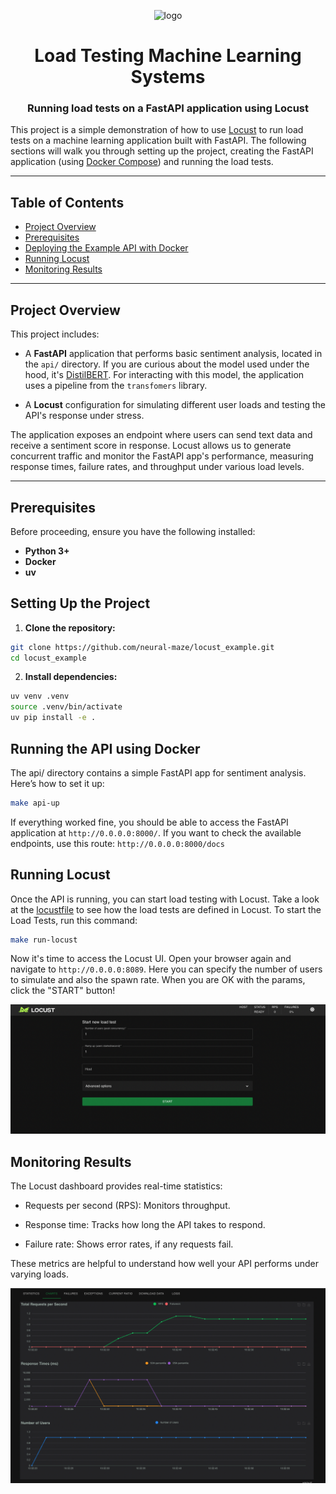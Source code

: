 <p align="center">
    <img alt="logo" src="static/diagram.gif" width=400 />
    <h1 align="center">Load Testing Machine Learning Systems</h1>
    <h3 align="center">Running load tests on a FastAPI application using Locust</h3>
</p>

This project is a simple demonstration of how to use [Locust](https://locust.io/) to run load tests on a machine learning application built with FastAPI. 
The following sections will walk you through setting up the project, creating the FastAPI application (using [Docker Compose](https://docs.docker.com/compose/)) and running the load tests.

---

## Table of Contents
- [Project Overview](#project-overview)
- [Prerequisites](#prerequisites)
- [Deploying the Example API with Docker](#deploying-the-example-api-with-docker)
- [Running Locust](#running-locust)
- [Monitoring Results](#monitoring-results)

---

## Project Overview

This project includes:

- A **FastAPI** application that performs basic sentiment analysis, located in the `api/` directory. If you are curious about the model used under the hood, it's [DistilBERT](https://huggingface.co/docs/transformers/en/model_doc/distilbert). For interacting with this model, the application uses a pipeline from the `transfomers` library.

- A **Locust** configuration for simulating different user loads and testing the API's response under stress.

The application exposes an endpoint where users can send text data and receive a sentiment score in response. Locust allows us to generate concurrent traffic and monitor the FastAPI app's performance, measuring response times, failure rates, and throughput under various load levels.

---

## Prerequisites

Before proceeding, ensure you have the following installed:
- **Python 3+**
- **Docker** 
- **uv** 


## Setting Up the Project

1. **Clone the repository:**

```bash
git clone https://github.com/neural-maze/locust_example.git
cd locust_example
```

2. **Install dependencies:**

```bash
uv venv .venv
source .venv/bin/activate
uv pip install -e .
```

## Running the API using Docker

The api/ directory contains a simple FastAPI app for sentiment analysis. Here’s how to set it up:

```bash
make api-up
```

If everything worked fine, you should be able to access the FastAPI application at `http://0.0.0.0:8000/`. If you want to check the available endpoints, use this route: `http://0.0.0.0:8000/docs`

## Running Locust

Once the API is running, you can start load testing with Locust. Take a look
at the [locustfile](src/locustfile.py) to see how the load tests are defined in Locust. To start the Load Tests, run this command:

```bash
make run-locust
```

Now it's time to access the Locust UI. Open your browser again and navigate to `http://0.0.0.0:8089`. Here you can specify the number of users to simulate and also the spawn rate. When you are OK with the params, click the "START" button! 

![alt text](static/locust_home.png)

## Monitoring Results

The Locust dashboard provides real-time statistics:

- Requests per second (RPS): Monitors throughput.

- Response time: Tracks how long the API takes to respond.

- Failure rate: Shows error rates, if any requests fail.

These metrics are helpful to understand how well your API performs under varying loads.

![alt text](static/locust_graph.png)
